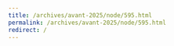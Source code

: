 ```yaml
---
title: /archives/avant-2025/node/595.html
permalink: /archives/avant-2025/node/595.html
redirect: /
---
```

